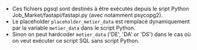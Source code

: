 - Ces fichiers pgsql sont destinés à être exécutés depuis le sript Python Job_Market/fastapi/fastapi.py (avec notamment psycopg2).
- Le placeholder `placeholder_metier_data` est remplacé dynamiquement par la variable `metier_data` dans le script Python.
- Sinon on peut hardcoder `metier_data` ('DE', 'DA' or 'DS') dans le cas où on veut exécuter ce script SQL sans script Python.
